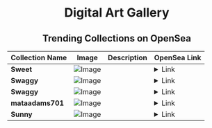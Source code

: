 <div align="center">

# Digital Art Gallery

## Trending Collections on OpenSea

| Collection Name                       | Image                                                                                     | Description                       | OpenSea Link                                                                                          |
|---------------------------------------|-------------------------------------------------------------------------------------------|-----------------------------------|--------------------------------------------------------------------------------------------------------|
| **Sweet** | ![Image](https://i.seadn.io/s/raw/files/558b4fc3279b9a29106b65a3ca7e744b.jpg?w=500&auto=format?w=200&auto=format) |  | <details><summary>Link</summary>[Sweet](https://opensea.io/collection/sweet-855)</details> |
| **Swaggy** | ![Image](https://i.seadn.io/s/raw/files/8ad48718a2e56ce9e0815ec65dfa2a51.jpg?w=500&auto=format?w=200&auto=format) |  | <details><summary>Link</summary>[Swaggy](https://opensea.io/collection/swaggy-692)</details> |
| **Swaggy** | ![Image](https://i.seadn.io/s/raw/files/8ad48718a2e56ce9e0815ec65dfa2a51.jpg?w=500&auto=format?w=200&auto=format) |  | <details><summary>Link</summary>[Swaggy](https://opensea.io/collection/swaggy-691)</details> |
| **mataadams701** | ![Image](https://i.seadn.io/s/raw/files/87383279cd4a03a7e28767144e32ccfd.jpg?w=500&auto=format?w=200&auto=format) |  | <details><summary>Link</summary>[mataadams701](https://opensea.io/collection/mataadams701)</details> |
| **Sunny** | ![Image](https://i.seadn.io/s/raw/files/501779d49e53282073f243c4093ea027.jpg?w=500&auto=format?w=200&auto=format) |  | <details><summary>Link</summary>[Sunny](https://opensea.io/collection/sunny-811)</details> |

</div>